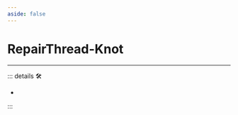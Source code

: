 ```yaml
---
aside: false
---
```

# RepairThread-Knot

---

<!-- =================================================== -->
<!-- =================================================== -->
<!-- =================================================== -->
<!-- =================================================== -->
<!-- =================================================== -->
::: details 🛠

-

:::
